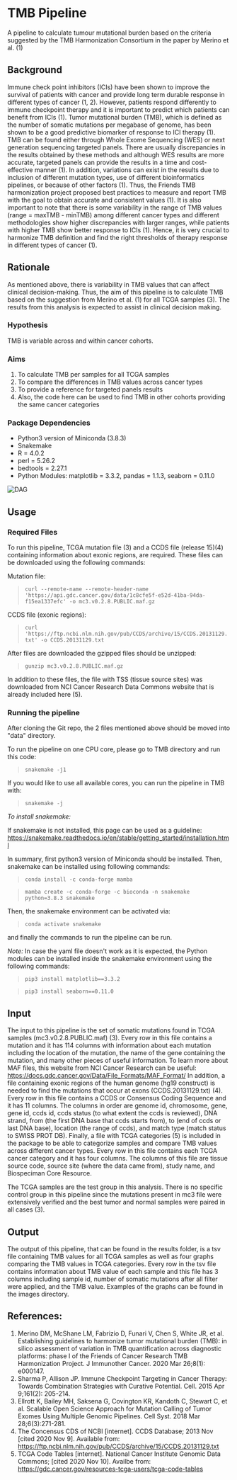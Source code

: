 # TMB Pipeline
A pipeline to calculate tumour mutational burden based on the criteria suggested by the TMB Harmonization Consortium in the paper by Merino et al. (1)

## Background

Immune check point inhibitors (ICIs) have been shown to improve the survival of patients with cancer and provide long term durable response in different types of cancer (1, 2). However, patients respond differently to immune checkpoint therapy and it is important to predict which patients can benefit from ICIs (1). Tumor mutational burden (TMB), which is defined as the number of somatic mutations per megabase of genome, has been shown to be a good predictive biomarker of response to ICI therapy (1). TMB can be found either through Whole Exome Sequencing (WES) or next generation sequencing targeted panels. There are usually discrepancies in the results obtained by these methods and although WES results are more accurate, targeted panels can provide the results in a time and cost-effective manner (1). In addition, variations can exist in the results due to inclusion of different mutation types, use of different bioinformatics pipelines, or because of other factors (1). Thus, the Friends TMB harmonization project proposed best practices to measure and report TMB with the goal to obtain accurate and consistent values (1). It is also important to note that there is some variability in the range of TMB values (range = maxTMB - minTMB) among different cancer types and different methodologies show higher discrepancies with larger ranges, while patients with higher TMB show better response to ICIs (1). Hence, it is very crucial to harmonize TMB definition and find the right thresholds of therapy response in different types of cancer (1).
  
## Rationale

As mentioned above, there is variability in TMB values that can affect clinical decision-making. Thus, the aim of this pipeline is to calculate TMB based on the suggestion from Merino et al. (1) for all TCGA samples (3). The results from this analysis is expected to assist in clinical decision making.
  
### Hypothesis

TMB is variable across and within cancer cohorts.
  
### Aims

1.	To calculate TMB per samples for all TCGA samples
2.	To compare the differences in TMB values across cancer types
3.	To provide a reference for targeted panels results
4.	Also, the code here can be used to find TMB in other cohorts providing the same cancer categories
  
### Package Dependencies

* Python3 version of Miniconda (3.8.3)
* Snakemake
* R = 4.0.2
* perl = 5.26.2
* bedtools = 2.27.1
* Python Modules: matplotlib = 3.3.2, pandas = 1.1.3, seaborn = 0.11.0
  
![DAG](/images/dag.png)
  
## Usage
  
### Required Files

To run this pipeline, TCGA mutation file (3) and a CCDS file (release 15)(4) containing information about exonic regions, are required. These files can be downloaded using the following commands:

Mutation file:
> `curl --remote-name --remote-header-name 'https://api.gdc.cancer.gov/data/1c8cfe5f-e52d-41ba-94da-f15ea1337efc' -o mc3.v0.2.8.PUBLIC.maf.gz`

CCDS file (exonic regions):
> `curl 'https://ftp.ncbi.nlm.nih.gov/pub/CCDS/archive/15/CCDS.20131129.txt' -o CCDS.20131129.txt`

After files are downloaded the gzipped files should be unzipped:
  
> `gunzip mc3.v0.2.8.PUBLIC.maf.gz`
  
In addition to these files, the file with TSS (tissue source sites) was downloaded from NCI Cancer Research Data Commons website that is already included here (5).
  
### Running the pipeline

After cloning the Git repo, the 2 files mentioned above should be moved into "data" directory.
  
To run the pipeline on one CPU core, please go to TMB directory and run this code:
> `snakemake -j1`
  
If you would like to use all available cores, you can run the pipeline in TMB with:
> `snakemake -j`
  
*To install snakemake:*
  
If snakemake is not installed, this page can be used as a guideline: https://snakemake.readthedocs.io/en/stable/getting_started/installation.html
  
In summary, first python3 version of Miniconda should be installed. Then, snakemake can be installed using following commands:
> `conda install -c conda-forge mamba`
  
> `mamba create -c conda-forge -c bioconda -n snakemake python=3.8.3 snakemake`

Then, the snakemake environment can be activated via:
> `conda activate snakemake`
  
and finally the commands to run the pipeline can be run.
  
*Note:*
In case the yaml file doesn't work as it is expected, the Python modules can be installed inside the snakemake environment using the following commands:
> `pip3 install matplotlib==3.3.2`
  
> `pip3 install seaborn==0.11.0`
  
## Input

The input to this pipeline is the set of somatic mutations found in TCGA samples (mc3.v0.2.8.PUBLIC.maf) (3). Every row in this file contains a mutation and it has 114 columns with information about each mutation including the location of the mutation, the name of the gene containing the mutation, and many other pieces of useful information. To learn more about MAF files, this website from NCI Cancer Research can be useful: https://docs.gdc.cancer.gov/Data/File_Formats/MAF_Format/ 
In addition, a file containing exonic regions of the human genome (hg19 construct) is needed to find the mutations that occur at exons (CCDS.20131129.txt) (4). Every row in this file contains a CCDS or Consensus Coding Sequence and it has 11 columns. The columns in order are genome id, chromosome, gene, gene id, ccds id, ccds status (to what extent the ccds is reviewed), DNA strand, from (the first DNA base that ccds starts from), to (end of ccds or last DNA base), location (the range of ccds), and match type (match status to SWISS PROT DB). Finally, a file with TCGA categories (5) is included in the package to be able to categorize samples and compare TMB values across different cancer types. Every row in this file contains each TCGA cancer category and it has four columns. The columns of this file are tissue source code, source site (where the data came from), study name, and Biospeciman Core Resource.
  
The TCGA samples are the test group in this analysis. There is no specific control group in this pipeline since the mutations present in mc3 file were extensively verified and the best tumor and normal samples were paired in all cases (3).
  
## Output

The output of this pipeline, that can be found in the results folder, is a tsv file containing TMB values for all TCGA samples as well as four graphs comparing the TMB values in TCGA categories. Every row in the tsv file contains information about TMB value of each sample and this file has 3 columns including sample id, number of somatic mutations after all filter were applied, and the TMB value. Examples of the graphs can be found in the images directory.
  
## References:
1. Merino DM, McShane LM, Fabrizio D, Funari V, Chen S, White JR, et al. Establishing guidelines to harmonize tumor mutational burden (TMB): in silico assessment of variation in TMB quantification across diagnostic platforms: phase I of the Friends of Cancer Research TMB Harmonization Project. J Immunother Cancer. 2020 Mar 26;8(1): e000147.
2. Sharma P, Allison JP. Immune Checkpoint Targeting in Cancer Therapy: Towards Combination Strategies with Curative Potential. Cell. 2015 Apr 9;161(2): 205-214.
3. Ellrott K, Bailey MH, Saksena G, Covington KR, Kandoth C, Stewart C, et al. Scalable Open Science Approach for Mutation Calling of Tumor Exomes Using Multiple Genomic Pipelines. Cell Syst. 2018 Mar 28;6(3):271-281.
4. The Concensus CDS of NCBI [internet]. CCDS Database; 2013 Nov [cited 2020 Nov 9]. Available from: https://ftp.ncbi.nlm.nih.gov/pub/CCDS/archive/15/CCDS.20131129.txt
5. TCGA Code Tables [internet]. National Cancer Institute Genomic Data Commons; [cited 2020 Nov 10]. Availbe from: https://gdc.cancer.gov/resources-tcga-users/tcga-code-tables


